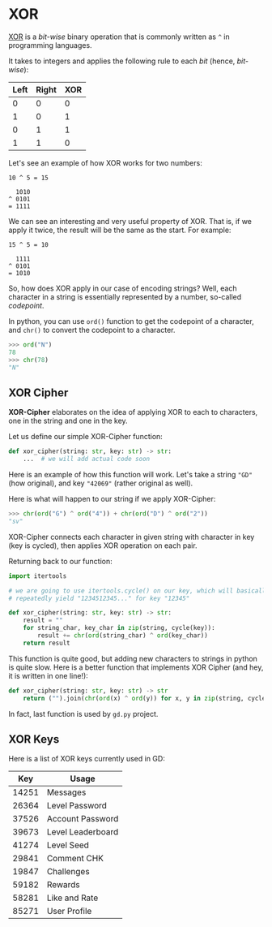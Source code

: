 # XOR

[XOR](https://en.wikipedia.org/wiki/Bitwise_operation#XOR) is a *bit-wise* binary operation that is commonly written as `^` in programming languages.

It takes to integers and applies the following rule to each *bit* (hence, *bit-wise*):

| Left | Right | XOR |
|------|-------|-----|
| 0    | 0     | 0   |
| 1    | 0     | 1   |
| 0    | 1     | 1   |
| 1    | 1     | 0   |

Let's see an example of how XOR works for two numbers:

```plain
10 ^ 5 = 15

  1010
^ 0101
= 1111
```

We can see an interesting and very useful property of XOR.
That is, if we apply it twice, the result will be the same as the start.
For example:

```plain
15 ^ 5 = 10

  1111
^ 0101
= 1010
```

So, how does XOR apply in our case of encoding strings?
Well, each character in a string is essentially represented by a number, so-called *codepoint*.

In python, you can use `ord()` function to get the codepoint of a character,
and `chr()` to convert the codepoint to a character.

```py
>>> ord("N")
78
>>> chr(78)
"N"
```

## XOR Cipher

**XOR-Cipher** elaborates on the idea of applying XOR to each to characters,
one in the string and one in the key.

Let us define our simple XOR-Cipher function:

```py
def xor_cipher(string: str, key: str) -> str:
    ...  # we will add actual code soon
```

Here is an example of how this function will work.
Let's take a string `"GD"` (how original), and key `"42069"` (rather original as well).

Here is what will happen to our string if we apply XOR-Cipher:

```py
>>> chr(ord("G") ^ ord("4")) + chr(ord("D") ^ ord("2"))
"sv"
```

XOR-Cipher connects each character in given string with character in key (key is cycled), then applies XOR operation on each pair.

Returning back to our function:

```py
import itertools

# we are going to use itertools.cycle() on our key, which will basically
# repeatedly yield "1234512345..." for key "12345"

def xor_cipher(string: str, key: str) -> str:
    result = ""
    for string_char, key_char in zip(string, cycle(key)):
        result += chr(ord(string_char) ^ ord(key_char))
    return result
```

This function is quite good, but adding new characters to strings in python is quite slow.
Here is a better function that implements XOR Cipher (and hey, it is written in one line!):

```py
def xor_cipher(string: str, key: str) -> str
    return ("").join(chr(ord(x) ^ ord(y)) for x, y in zip(string, cycle(key)))
```

In fact, last function is used by `gd.py` project.

## XOR Keys

Here is a list of XOR keys currently used in GD:

| Key   | Usage             |
|-------|-------------------|
| 14251 | Messages          |
| 26364 | Level Password    |
| 37526 | Account Password  |
| 39673 | Level Leaderboard |
| 41274 | Level Seed        |
| 29841 | Comment CHK       |
| 19847 | Challenges        |
| 59182 | Rewards           |
| 58281 | Like and Rate     |
| 85271 | User Profile      |
